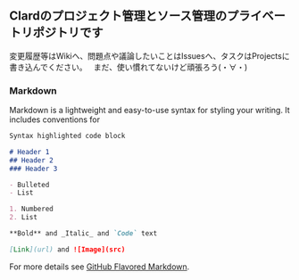 ## Clardのプロジェクト管理とソース管理のプライベートリポジトリです
変更履歴等はWikiへ、問題点や議論したいことはIssuesへ、タスクはProjectsに書き込んでください。  
まだ、使い慣れてないけど頑張ろう(・∀・)
### Markdown

Markdown is a lightweight and easy-to-use syntax for styling your writing. It includes conventions for

```markdown
Syntax highlighted code block

# Header 1
## Header 2
### Header 3

- Bulleted
- List

1. Numbered
2. List

**Bold** and _Italic_ and `Code` text

[Link](url) and ![Image](src)
```

For more details see [GitHub Flavored Markdown](https://guides.github.com/features/mastering-markdown/).
